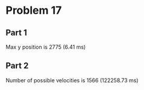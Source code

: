 # Problem 17

## Part 1
Max y position is 2775 (6.41 ms)

## Part 2
Number of possible velocities is 1566 (122258.73 ms)
